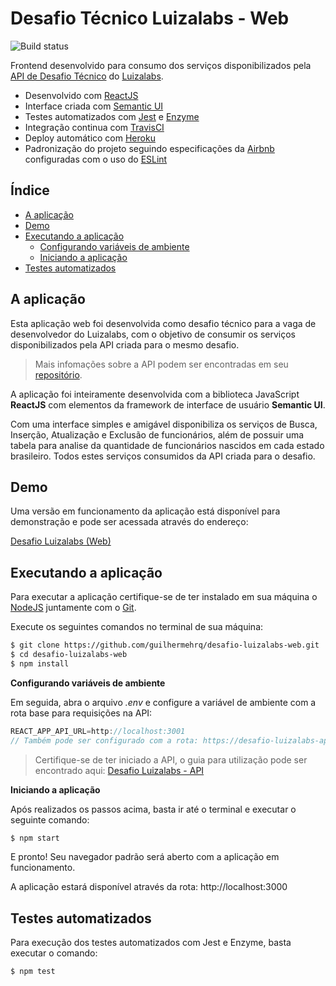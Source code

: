 # Desafio Técnico Luizalabs - Web

![Build status](https://travis-ci.com/guilhermehrq/desafio-luizalabs-web.svg?token=NMRqR1XzXHw8yVERNabp&branch=master)

Frontend desenvolvido para consumo dos serviços disponibilizados pela [API de Desafio Técnico](https://github.com/guilhermehrq/desafio-luizalabs) do [Luizalabs](https://www.99jobs.com/luizalabs).

- Desenvolvido com [ReactJS](https://pt-br.reactjs.org/)
- Interface criada com [Semantic UI](https://react.semantic-ui.com/)
- Testes automatizados com [Jest](https://jestjs.io/) e [Enzyme](https://airbnb.io/enzyme/)
- Integração continua com [TravisCI](https://travis-ci.com/)
- Deploy automático com [Heroku](https://www.heroku.com/)
- Padronização do projeto seguindo especificações da [Airbnb](https://github.com/airbnb/javascript) configuradas com o uso do [ESLint](https://eslint.org/)

## Índice

- [A aplicação](#id1)
- [Demo](#id2)
- [Executando a aplicação](#id3)
  - [Configurando variáveis de ambiente](#id4)
  - [Iniciando a aplicação](#id5)
- [Testes automatizados](#id6)

<div id='id1' />

## A aplicação

Esta aplicação web foi desenvolvida como desafio técnico para a vaga de desenvolvedor do Luizalabs, com o objetivo de consumir os serviços disponibilizados pela API criada para o mesmo desafio.

> Mais infomações sobre a API podem ser encontradas em seu [repositório](https://github.com/guilhermehrq/desafio-luizalabs).

A aplicação foi inteiramente desenvolvida com a biblioteca JavaScript **ReactJS** com elementos da framework de interface de usuário **Semantic UI**.

Com uma interface simples e amigável disponibiliza os serviços de Busca, Inserção, Atualização e Exclusão de funcionários, além de possuir uma tabela para analise da quantidade de funcionários nascidos em cada estado brasileiro. Todos estes serviços consumidos da API criada para o desafio.

<div id='id2' />

## Demo

Uma versão em funcionamento da aplicação está disponível para demonstração e pode ser acessada através do endereço:

[Desafio Luizalabs (Web)](https://desafio-luizalabs.herokuapp.com/)

<div id='id3' />

## Executando a aplicação

Para executar a aplicação certifique-se de ter instalado em sua máquina o [NodeJS](https://nodejs.org/en/download/) juntamente com o [Git](https://git-scm.com/downloads).

Execute os seguintes comandos no terminal de sua máquina:

```sh
$ git clone https://github.com/guilhermehrq/desafio-luizalabs-web.git
$ cd desafio-luizalabs-web
$ npm install
```

<div id='id4' />

**Configurando variáveis de ambiente**

Em seguida, abra o arquivo _.env_ e configure a variável de ambiente com a rota base para requisições na API:

```js
REACT_APP_API_URL=http://localhost:3001
// Também pode ser configurado com a rota: https://desafio-luizalabs-api.herokuapp.com
```

> Certifique-se de ter iniciado a API, o guia para utilização pode ser encontrado aqui: [Desafio Luizalabs - API](https://github.com/guilhermehrq/desafio-luizalabs)

<div id='id5' />

**Iniciando a aplicação**

Após realizados os passos acima, basta ir até o terminal e executar o seguinte comando:

```sh
$ npm start
```

E pronto! Seu navegador padrão será aberto com a aplicação em funcionamento.

A aplicação estará disponível através da rota: http://localhost:3000

<div id='id6' />

## Testes automatizados

Para execução dos testes automatizados com Jest e Enzyme, basta executar o comando:

```sh
$ npm test
```
